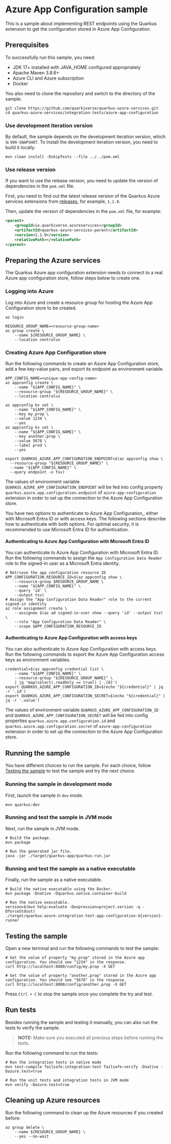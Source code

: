 # Azure App Configuration sample

This is a sample about implementing REST endpoints using the Quarkus extension to get the configuration stored in Azure
App Configuration.

## Prerequisites

To successfully run this sample, you need:

* JDK 17+ installed with JAVA_HOME configured appropriately
* Apache Maven 3.8.6+
* Azure CLI and Azure subscription
* Docker

You also need to clone the repository and switch to the directory of the sample.

```
git clone https://github.com/quarkiverse/quarkus-azure-services.git
cd quarkus-azure-services/integration-tests/azure-app-configuration
```

### Use development iteration version

By default, the sample depends on the development iteration version, which is `999-SNAPSHOT`. To install the development
iteration version, you need to build it locally.

```
mvn clean install -DskipTests --file ../../pom.xml
```

### Use release version

If you want to use the release version, you need to update the version of dependencies in the `pom.xml` file.

First, you need to find out the latest release version of the Quarkus Azure services extensions
from [releases](https://github.com/quarkiverse/quarkus-azure-services/releases), for example, `1.1.9`.

Then, update the version of dependencies in the `pom.xml` file, for example:

```xml
<parent>
    <groupId>io.quarkiverse.azureservices</groupId>
    <artifactId>quarkus-azure-services-parent</artifactId>
    <version>1.1.9</version>
    <relativePath></relativePath>
</parent>
```

## Preparing the Azure services

The Quarkus Azure app configuration extension needs to connect to a real Azure app configuration store, follow steps
below to create one.

### Logging into Azure

Log into Azure and create a resource group for hosting the Azure App Configuration store to be created.

```
az login

RESOURCE_GROUP_NAME=<resource-group-name>
az group create \
    --name ${RESOURCE_GROUP_NAME} \
    --location centralus
```

### Creating Azure App Configuration store

Run the following commands to create an Azure App Configuration store, add a few key-value pairs, and export its endpoint as environment variable.

```
APP_CONFIG_NAME=<unique-app-config-name>
az appconfig create \
    --name "${APP_CONFIG_NAME}" \
    --resource-group "${RESOURCE_GROUP_NAME}" \
    --location centralus

az appconfig kv set \
    --name "${APP_CONFIG_NAME}" \
    --key my.prop \
    --value 1234 \
    --yes
az appconfig kv set \
    --name "${APP_CONFIG_NAME}" \
    --key another.prop \
    --value 5678 \
    --label prod \
    --yes
    
export QUARKUS_AZURE_APP_CONFIGURATION_ENDPOINT=$(az appconfig show \
  --resource-group "${RESOURCE_GROUP_NAME}" \
  --name "${APP_CONFIG_NAME}" \
  --query endpoint -o tsv)
```

The values of environment variable `QUARKUS_AZURE_APP_CONFIGURATION_ENDPOINT` will be fed into config property `quarkus.azure.app.configuration.endpoint` of `azure-app-configuration` extension in order to set up the connection to the Azure App Configuration store.

You have two options to authenticate to Azure App Configuration,, either with Microsoft Entra ID or with access keys. The following sections describe how to authenticate with both options. For optimal security, it is recommended to use Microsoft Entra ID for authentication.

#### Authenticating to Azure App Configuration with Microsoft Entra ID

You can authenticate to Azure App Configuration with Microsoft Entra ID. Run the following commands to assign the `App Configuration Data Reader` role to the signed-in user as a Microsoft Entra identity.

```
# Retrieve the app configuration resource ID
APP_CONFIGURATION_RESOURCE_ID=$(az appconfig show \
    --resource-group $RESOURCE_GROUP_NAME \
    --name "${APP_CONFIG_NAME}" \
    --query 'id' \
    --output tsv)
# Assign the "App Configuration Data Reader" role to the current signed-in identity
az role assignment create \
    --assignee $(az ad signed-in-user show --query 'id' --output tsv) \
    --role "App Configuration Data Reader" \
    --scope $APP_CONFIGURATION_RESOURCE_ID
```

#### Authenticating to Azure App Configuration with access keys

You can also authenticate to Azure App Configuration with access keys. Run the following commands to export the Azure App Configuration access keys as environment variables.

```
credential=$(az appconfig credential list \
    --name "${APP_CONFIG_NAME}" \
    --resource-group "${RESOURCE_GROUP_NAME}" \
    | jq 'map(select(.readOnly == true)) | .[0]')
export QUARKUS_AZURE_APP_CONFIGURATION_ID=$(echo "${credential}" | jq -r '.id')
export QUARKUS_AZURE_APP_CONFIGURATION_SECRET=$(echo "${credential}" | jq -r '.value')
```

The values of environment variable `QUARKUS_AZURE_APP_CONFIGURATION_ID` and `QUARKUS_AZURE_APP_CONFIGURATION_SECRET` will be fed into config properties `quarkus.azure.app.configuration.id` and `quarkus.azure.app.configuration.secret` of `azure-app-configuration` extension in order to set up the connection to the Azure App Configuration store.

## Running the sample

You have different choices to run the sample. For each choice, follow [Testing the sample](#testing-the-sample) to test the sample and try the next choice.

### Running the sample in development mode

First, launch the sample in `dev` mode.

```
mvn quarkus:dev
```

### Running and test the sample in JVM mode

Next, run the sample in JVM mode. 

```
# Build the package.
mvn package

# Run the generated jar file.
java -jar ./target/quarkus-app/quarkus-run.jar
```

### Running and test the sample as a native executable

Finally, run the sample as a native executable.

```
# Build the native executable using the Docker.
mvn package -Dnative -Dquarkus.native.container-build

# Run the native executable.
version=$(mvn help:evaluate -Dexpression=project.version -q -DforceStdout)
./target/quarkus-azure-integration-test-app-configuration-${version}-runner
```

## Testing the sample

Open a new terminal and run the following commands to test the sample:

```
# Get the value of property "my.prop" stored in the Azure app configuration. You should see "1234" in the response.
curl http://localhost:8080/config/my.prop -X GET

# Get the value of property "another.prop" stored in the Azure app configuration. You should see "5678" in the response.
curl http://localhost:8080/config/another.prop -X GET
```

Press `Ctrl + C` to stop the sample once you complete the try and test.

## Run tests

Besides running the sample and testing it manually, you can also run the tests to verify the sample.

> **NOTE:** Make sure you executed all previous steps before running the tests.

Run the following command to run the tests:

```
# Run the integration tests in native mode
mvn test-compile failsafe:integration-test failsafe:verify -Dnative -Dazure.test=true

# Run the unit tests and integration tests in JVM mode
mvn verify -Dazure.test=true
```

## Cleaning up Azure resources

Run the following command to clean up the Azure resources if you created before:

```
az group delete \
    --name ${RESOURCE_GROUP_NAME} \
    --yes --no-wait
```
